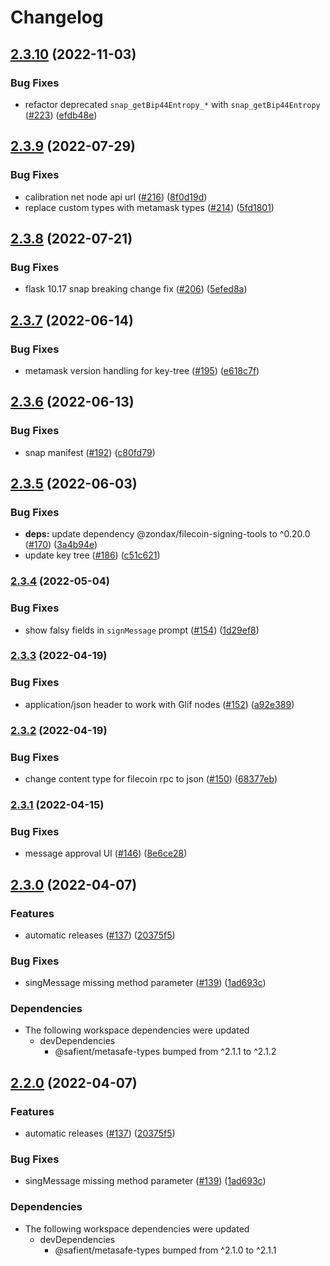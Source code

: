 # Changelog

## [2.3.10](https://github.com/ChainSafe/filsnap/compare/filsnap-v2.3.9...filsnap-v2.3.10) (2022-11-03)


### Bug Fixes

* refactor deprecated `snap_getBip44Entropy_*` with `snap_getBip44Entropy` ([#223](https://github.com/ChainSafe/filsnap/issues/223)) ([efdb48e](https://github.com/ChainSafe/filsnap/commit/efdb48e7efc36d6a3ff1eae5b84c3725b1440d13))

## [2.3.9](https://github.com/ChainSafe/filsnap/compare/filsnap-v2.3.8...filsnap-v2.3.9) (2022-07-29)


### Bug Fixes

* calibration net node api url ([#216](https://github.com/ChainSafe/filsnap/issues/216)) ([8f0d19d](https://github.com/ChainSafe/filsnap/commit/8f0d19dc75ff2df7a9bf3475fdb4280fdbd38996))
* replace custom types with metamask types ([#214](https://github.com/ChainSafe/filsnap/issues/214)) ([5fd1801](https://github.com/ChainSafe/filsnap/commit/5fd18019d4045c3522786c7306a33d7bf07b0cc4))

## [2.3.8](https://github.com/ChainSafe/filsnap/compare/filsnap-v2.3.7...filsnap-v2.3.8) (2022-07-21)


### Bug Fixes

* flask 10.17 snap breaking change fix ([#206](https://github.com/ChainSafe/filsnap/issues/206)) ([5efed8a](https://github.com/ChainSafe/filsnap/commit/5efed8aafedd8babd94562dc8f24b9e7f62ec09e))

## [2.3.7](https://github.com/ChainSafe/filsnap/compare/filsnap-v2.3.6...filsnap-v2.3.7) (2022-06-14)


### Bug Fixes

* metamask version handling for key-tree ([#195](https://github.com/ChainSafe/filsnap/issues/195)) ([e618c7f](https://github.com/ChainSafe/filsnap/commit/e618c7f8b37101a12e090d2582ac4202a9e68c4e))

## [2.3.6](https://github.com/ChainSafe/filsnap/compare/filsnap-v2.3.5...filsnap-v2.3.6) (2022-06-13)


### Bug Fixes

* snap manifest ([#192](https://github.com/ChainSafe/filsnap/issues/192)) ([c80fd79](https://github.com/ChainSafe/filsnap/commit/c80fd79fb6d1145060c046377b9b45ea5b4f38b3))

## [2.3.5](https://github.com/ChainSafe/filsnap/compare/filsnap-v2.3.4...filsnap-v2.3.5) (2022-06-03)


### Bug Fixes

* **deps:** update dependency @zondax/filecoin-signing-tools to ^0.20.0 ([#170](https://github.com/ChainSafe/filsnap/issues/170)) ([3a4b94e](https://github.com/ChainSafe/filsnap/commit/3a4b94e6f7982ffef97962da289b101514bb7ce4))
* update key tree ([#186](https://github.com/ChainSafe/filsnap/issues/186)) ([c51c621](https://github.com/ChainSafe/filsnap/commit/c51c621dea0adfa755b424f22bbfa9d314f02f6d))

### [2.3.4](https://github.com/ChainSafe/filsnap/compare/filsnap-v2.3.3...filsnap-v2.3.4) (2022-05-04)


### Bug Fixes

* show falsy fields in `signMessage` prompt ([#154](https://github.com/ChainSafe/filsnap/issues/154)) ([1d29ef8](https://github.com/ChainSafe/filsnap/commit/1d29ef85abb05b7070b9d587bbba2f22cb701a7c))

### [2.3.3](https://github.com/ChainSafe/filsnap/compare/filsnap-v2.3.2...filsnap-v2.3.3) (2022-04-19)


### Bug Fixes

* application/json header to work with Glif nodes ([#152](https://github.com/ChainSafe/filsnap/issues/152)) ([a92e389](https://github.com/ChainSafe/filsnap/commit/a92e389c01d753e2237ec7164916f22d130371c1))

### [2.3.2](https://github.com/ChainSafe/filsnap/compare/filsnap-v2.3.1...filsnap-v2.3.2) (2022-04-19)


### Bug Fixes

* change content type for filecoin rpc to json ([#150](https://github.com/ChainSafe/filsnap/issues/150)) ([68377eb](https://github.com/ChainSafe/filsnap/commit/68377ebe8541fe4da585fcd7311d574746362374))

### [2.3.1](https://github.com/ChainSafe/filsnap/compare/filsnap-v2.3.0...filsnap-v2.3.1) (2022-04-15)


### Bug Fixes

* message approval UI ([#146](https://github.com/ChainSafe/filsnap/issues/146)) ([8e6ce28](https://github.com/ChainSafe/filsnap/commit/8e6ce282f2895d96144cb0d7439011c37bc611b4))

## [2.3.0](https://github.com/ChainSafe/filsnap/compare/filsnap-v2.2.0...filsnap-v2.3.0) (2022-04-07)


### Features

* automatic releases ([#137](https://github.com/ChainSafe/filsnap/issues/137)) ([20375f5](https://github.com/ChainSafe/filsnap/commit/20375f52d2712a59961a8c5708fa990b3a178dd2))


### Bug Fixes

* singMessage missing method parameter ([#139](https://github.com/ChainSafe/filsnap/issues/139)) ([1ad693c](https://github.com/ChainSafe/filsnap/commit/1ad693cc5add32761bff94be71ea477671c2f9b5))


### Dependencies

* The following workspace dependencies were updated
  * devDependencies
    * @safient/metasafe-types bumped from ^2.1.1 to ^2.1.2

## [2.2.0](https://github.com/ChainSafe/filsnap/compare/filsnap-v2.1.0...filsnap-v2.2.0) (2022-04-07)


### Features

* automatic releases ([#137](https://github.com/ChainSafe/filsnap/issues/137)) ([20375f5](https://github.com/ChainSafe/filsnap/commit/20375f52d2712a59961a8c5708fa990b3a178dd2))


### Bug Fixes

* singMessage missing method parameter ([#139](https://github.com/ChainSafe/filsnap/issues/139)) ([1ad693c](https://github.com/ChainSafe/filsnap/commit/1ad693cc5add32761bff94be71ea477671c2f9b5))


### Dependencies

* The following workspace dependencies were updated
  * devDependencies
    * @safient/metasafe-types bumped from ^2.1.0 to ^2.1.1
